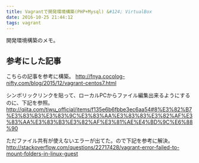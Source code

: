 ```yaml
---
title: Vagrantで開発環境構築(PHP+Mysql) &#124; VirtualBox
date: 2016-10-25 21:44:12
tags: vagrant
---
```


開発環境構築のメモ。

## 参考にした記事
こちらの記事を参考に構築。
<a href="http://fnya.cocolog-nifty.com/blog/2015/12/vagrant-centos7.html">http://fnya.cocolog-nifty.com/blog/2015/12/vagrant-centos7.html</a>

シンボリックリンクを貼って、ローカルPCからファイル編集出来るようにするのに、下記を参照。
<a href="http://qiita.com/tiwu_official/items/f135e6b6fbbe3ec6aa54#8%E3%82%B7%E3%83%B3%E3%83%9C%E3%83%AA%E3%83%83%E3%82%AF%E3%83%AA%E3%83%B3%E3%82%AF%E3%81%AE%E4%BD%9C%E6%88%90">http://qiita.com/tiwu_official/items/f135e6b6fbbe3ec6aa54#8%E3%82%B7%E3%83%B3%E3%83%9C%E3%83%AA%E3%83%83%E3%82%AF%E3%83%AA%E3%83%B3%E3%82%AF%E3%81%AE%E4%BD%9C%E6%88%90</a>

ただファイル共有が使えないエラーが出てた。ので下記を参考に解決。
<a href="http://stackoverflow.com/questions/22717428/vagrant-error-failed-to-mount-folders-in-linux-guest">http://stackoverflow.com/questions/22717428/vagrant-error-failed-to-mount-folders-in-linux-guest</a>